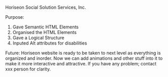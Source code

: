 Horiseon Social Solution Services, Inc.

Purpose: 
1. Gave Semantic HTML Elements
2. Organised the HTML Elements
3. Gave a Logical Structure 
4. Inputed Alt attributes for disabilities

Future: 
Horiseon website is ready to be taken to next level as everything is organized and inorder. Now we can add animations and other stuff into it to make it more interactive and attractive. If you have any problem; contact xxx person for clarity. 